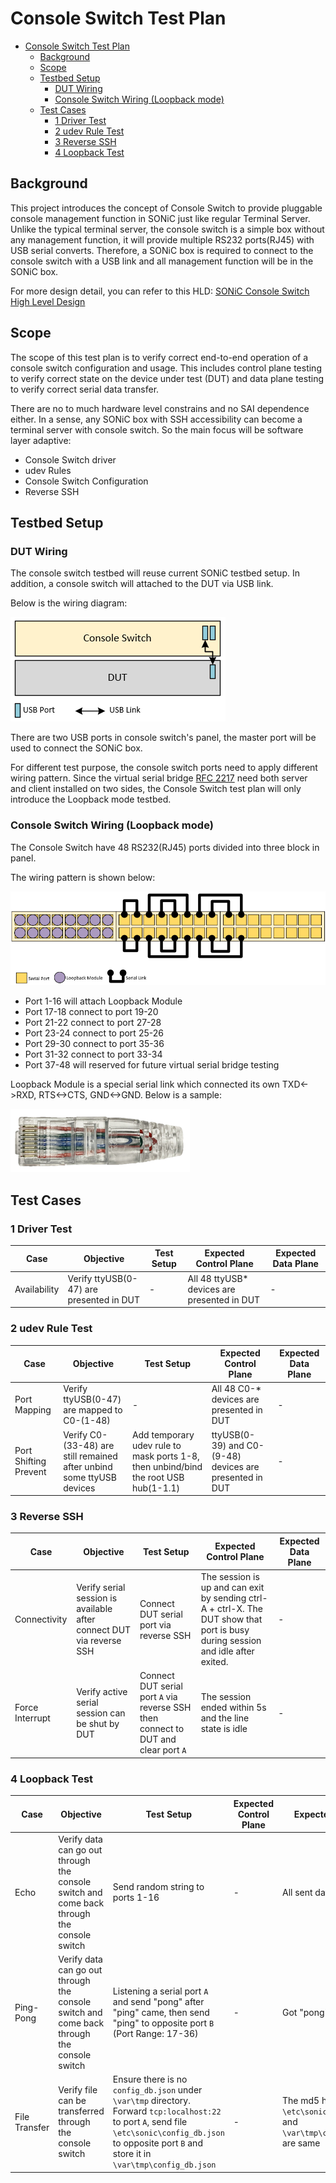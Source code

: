 # Console Switch Test Plan

- [Console Switch Test Plan](#console-switch-test-plan)
  * [Background](#background)
  * [Scope](#scope)
  * [Testbed Setup](#testbed-setup)
    + [DUT Wiring](#dut-wiring)
    + [Console Switch Wiring (Loopback mode)](#console-switch-wiring--loopback-mode-)
  * [Test Cases](#test-cases)
    + [1 Driver Test](#1-driver-test)
    + [2 udev Rule Test](#2-udev-rule-test)
    + [3 Reverse SSH](#3-reverse-ssh)
    + [4 Loopback Test](#4-loopback-test)

## Background

This project introduces the concept of Console Switch to provide pluggable console management function in SONiC just like regular Terminal Server. Unlike the typical terminal server, the console switch is a simple box without any management function, it will provide multiple RS232 ports(RJ45) with USB serial converts. Therefore, a SONiC box is required to connect to the console switch with a USB link and all management function will be in the SONiC box.

For more design detail, you can refer to this HLD: [SONiC Console Switch High Level Design](https://github.com/Azure/SONiC/blob/master/doc/console/SONiC-Console-Switch-High-Level-Design.md)

## Scope

The scope of this test plan is to verify correct end-to-end operation of a console switch configuration and usage. This includes control plane testing to verify correct state on the device under test (DUT) and data plane testing to verify correct serial data transfer.

There are no to much hardware level constrains and no SAI dependence either. In a sense, any SONiC box with SSH accessibility can become a terminal server with console switch. So the main focus will be software layer adaptive:

- Console Switch driver
- udev Rules
- Console Switch Configuration
- Reverse SSH

## Testbed Setup

### DUT Wiring

The console switch testbed will reuse current SONiC testbed setup. In addition, a console switch will attached to the DUT via USB link.

Below is the wiring diagram:

![Loopback Module](./img/dut_wiring.png)

There are two USB ports in console switch's panel, the master port will be used to connect the SONiC box.

For different test purpose, the console switch ports need to apply different wiring pattern. Since the virtual serial bridge [RFC 2217](https://tools.ietf.org/html/rfc2217.html) need both server and client installed on two sides, the Console Switch test plan will only introduce the Loopback mode testbed.

### Console Switch Wiring (Loopback mode)

The Console Switch have 48 RS232(RJ45) ports divided into three block in panel.

The wiring pattern is shown below:

![Loopback Module](./img/console_switch_wiring.png)

- Port 1-16 will attach Loopback Module
- Port 17-18 connect to port 19-20
- Port 21-22 connect to port 27-28
- Port 23-24 connect to port 25-26
- Port 29-30 connect to port 35-36
- Port 31-32 connect to port 33-34
- Port 37-48 will reserved for future virtual serial bridge testing

Loopback Module is a special serial link which connected its own TXD<->RXD, RTS<->CTS, GND<->GND. Below is a sample:

![Loopback Module](./img/loopback_module.png)

## Test Cases

### 1 Driver Test

| Case | Objective | Test Setup | Expected Control Plane | Expected Data Plane |
|-|-|-|-|-|
| Availability | Verify ttyUSB(0-47) are presented in DUT | - | All 48 ttyUSB* devices are presented in DUT | - |

### 2 udev Rule Test

| Case | Objective | Test Setup | Expected Control Plane | Expected Data Plane |
|-|-|-|-|-|
| Port Mapping | Verify ttyUSB(0-47) are mapped to C0-(1-48) | - | All 48 C0-* devices are presented in DUT | - |
| Port Shifting Prevent | Verify C0-(33-48) are still remained after unbind some ttyUSB devices | Add temporary udev rule to mask ports 1-8, then unbind/bind the root USB hub(1-1.1) | ttyUSB(0-39) and C0-(9-48) devices are presented in DUT | - |

### 3 Reverse SSH

| Case | Objective | Test Setup | Expected Control Plane | Expected Data Plane |
|-|-|-|-|-|
| Connectivity | Verify serial session is available after connect DUT via reverse SSH | Connect DUT serial port via reverse SSH | The session is up and can exit by sending ctrl-A + ctrl-X. The DUT show that port is busy during session and idle after exited. | - |
| Force Interrupt | Verify active serial session can be shut by DUT | Connect DUT serial port `A` via reverse SSH then connect to DUT and clear port `A` | The session ended within 5s and the line state is idle | - |

### 4 Loopback Test

| Case | Objective | Test Setup | Expected Control Plane | Expected Data Plane |
|-|-|-|-|-|
| Echo | Verify data can go out through the console switch and come back through the console switch | Send random string to ports 1-16 | - | All sent data echoed back |
| Ping-Pong | Verify data can go out through the console switch and come back through the console switch | Listening a serial port `A` and send "pong" after "ping" came, then send "ping" to opposite port `B` (Port Range: 17-36) | - | Got "pong" back from `B` |
| File Transfer | Verify file can be transferred through the console switch | Ensure there is no `config_db.json` under `\var\tmp` directory. Forward `tcp:localhost:22` to port `A`, send file `\etc\sonic\config_db.json` to opposite port `B` and store it in `\var\tmp\config_db.json` | - | The md5 hash between `\etc\sonic\config_db.json` and `\var\tmp\config_db.json` are same |
